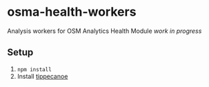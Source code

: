 # osma-health-workers
Analysis workers for OSM Analytics Health Module
_work in progress_

## Setup

1. `npm install`
2. Install [tippecanoe](https://github.com/mapbox/tippecanoe#installation)